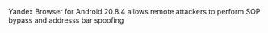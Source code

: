 Yandex Browser for Android 20.8.4 allows remote attackers to perform SOP bypass and addresss bar spoofing